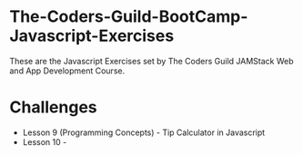 # The-Coders-Guild-BootCamp-Javascript-Exercises
These are the Javascript Exercises set by The Coders Guild JAMStack Web and App Development Course.

# Challenges
- Lesson 9 (Programming Concepts) - Tip Calculator in Javascript
- Lesson 10 - 
